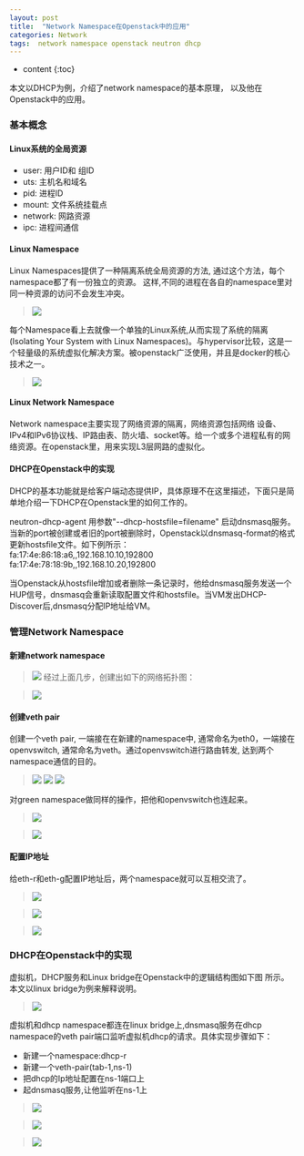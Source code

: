 ```yaml
---
layout: post
title:  "Network Namespace在Openstack中的应用"
categories: Network
tags:  network namespace openstack neutron dhcp
---
```


* content
{:toc}

本文以DHCP为例，介绍了network namespace的基本原理，
以及他在Openstack中的应用。







### 基本概念

#### Linux系统的全局资源        
 - user: 用户ID和 组ID
 - uts: 主机名和域名
 - pid: 进程ID
 - mount: 文件系统挂载点
 - network: 网路资源
 - ipc: 进程间通信
 
#### Linux Namespace    

Linux Namespaces提供了一种隔离系统全局资源的方法,
 通过这个方法，每个namespace都了有一份独立的资源。
 这样,不同的进程在各自的namespace里对同一种资源的访问不会发生冲突。

 > ![](/assets/ns1.jpg)

每个Namespace看上去就像一个单独的Linux系统,从而实现了系统的隔离(Isolating Your System with Linux Namespaces)。与hypervisor比较，这是一个轻量级的系统虚拟化解决方案。被openstack广泛使用，并且是docker的核心技术之一。

 > ![](/assets/ns2.png)

#### Linux Network Namespace 

   Network namespace主要实现了网络资源的隔离，网络资源包括网络
   设备、IPv4和IPv6协议栈、IP路由表、防火墙、socket等。给一个或多个进程私有的网络资源。在openstack里，用来实现L3层网路的虚拟化。


####  DHCP在Openstack中的实现

   DHCP的基本功能就是给客户端动态提供IP，具体原理不在这里描述，下面只是简单地介绍一下DHCP在Openstack里的如何工作的。

   neutron-dhcp-agent 用参数"--dhcp-hostsfile=filename" 启动dnsmasq服务。当新的port被创建或者旧的port被删除时，Openstack以dnsmasq-format的格式更新hostsfile文件。如下例所示：          
     fa:17:4e:86:18:a6,,192.168.10.10,192800    
     fa:17:4e:78:18:9b,,192.168.10.20,192800    
     
   当Openstack从hostsfile增加或者删除一条记录时，他给dnsmasq服务发送一个HUP信号，dnsmasq会重新读取配置文件和hostsfile。当VM发出DHCP-Discover后,dnsmasq分配IP地址给VM。

### 管理Network Namespace

#### 新建network namespace  

 > ![](/assets/ns3.png)
经过上面几步，创建出如下的网络拓扑图：

 > ![](/assets/ns4.png)

#### 创建veth pair    
   创建一个veth pair, 一端接在在新建的namespace中, 通常命名为eth0，一端接在openvswitch, 通常命名为veth。通过openvswitch进行路由转发, 达到两个namespace通信的目的。
  

 > ![](/assets/ns5.png)
 > ![](/assets/ns6.png) 
 > ![](/assets/ns7.png) 

对green namespace做同样的操作，把他和openvswitch也连起来。


 > ![](/assets/ns8.png)

 > ![](/assets/ns9.png)

#### 配置IP地址      
给eth-r和eth-g配置IP地址后，两个namespace就可以互相交流了。 

 > ![](/assets/ns10.png)

 > ![](/assets/ns11.png)

 > ![](/assets/ns12.png)

### DHCP在Openstack中的实现
虚拟机，DHCP服务和Linux bridge在Openstack中的逻辑结构图如下图
所示。本文以linux bridge为例来解释说明。    


 > ![](/assets/ns13.png)

虚拟机和dhcp namespace都连在linux bridge上,dnsmasq服务在dhcp 
namespace的veth pair端口监听虚拟机dhcp的请求。具体实现步骤如下：

 - 新建一个namespace:dhcp-r
 - 新建一个veth-pair(tab-1,ns-1)
 - 把dhcp的Ip地址配置在ns-1端口上
 - 起dnsmasq服务,让他监听在ns-1上


 > ![](/assets/ns14.png)

 > ![](/assets/ns15.png)

 > ![](/assets/ns16.png)